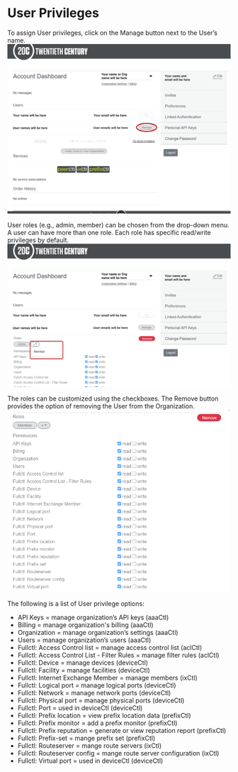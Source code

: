 # User Privileges

To assign User privileges, click on the Manage button next to the User’s name. 
   ![](img/manage.png)
   
User roles (e.g., admin, member) can be chosen from the drop-down menu. A user can have more than one role. Each role has specific read/write privileges by default. 
   ![](img/userpermissions.png)
   
The roles can be customized using the checkboxes. The Remove button provides the option of removing the User from the Organization. 
   ![](img/roles.png)
   
The following is a list of User privilege options: 

- API Keys = manage organization’s API keys (aaaCtl)
- Billing = manage organization's billing (aaaCtl)
- Organization = manage organization’s settings (aaaCtl)
- Users = manage organization’s users (aaaCtl)
- Fullctl: Access Control list = manage access control list (aclCtl)
- Fullctl: Access Control List - Filter Rules = manage filter rules (aclCtl)
- Fullctl: Device = manage devices (deviceCtl)
- Fullctl: Facility = manage facilities (deviceCtl)
- Fullctl: Internet Exchange Member = manage members (ixCtl)
- Fullctl: Logical port = manage logical ports (deviceCtl)
- Fullctl: Network = manage network ports (deviceCtl)
- Fullctl: Physical port = manage physical ports (deviceCtl)
- Fullctl: Port = used in deviceCtl (deviceCtl)
- Fullctl: Prefix location = view prefix location data (prefixCtl)
- Fullctl: Prefix monitor = add a prefix monitor (prefixCtl)
- Fullctl: Prefix reputation = generate or view reputation report (prefixCtl)
- Fullctl: Prefix-set = mange prefix set (prefixCtl)
- Fullctl: Routeserver = mange route servers (ixCtl)
- Fullctl: Routeserver config = mange route server configuration (ixCtl)
- Fullctl: Virtual port = used in deviceCtl (deviceCtl)
